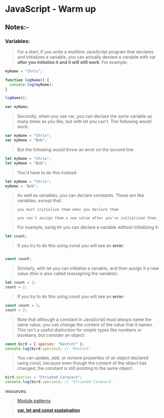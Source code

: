 # JavaScript - Warm up

## Notes:-

### Variables:

> For a start, if you write a multiline JavaScript program that declares and initializes a variable, you can actually declare a variable with var **after you initialize it and it will still work**. For example:

```js
myName = "Chris";

function logName() {
  console.log(myName);
}

logName();

var myName;
```

> Secondly, when you use var, you can declare the same variable as many times as you like, but with let you can't. The following would work:

```js
var myName = "Chris";
var myName = "Bob";
```

> But the following would throw an error on the second line:

```js
let myName = "Chris";
let myName = "Bob";
```

> You'd have to do this instead:

```js
let myName = "Chris";
myName = "Bob";
```

> As well as variables, you can declare constants. These are like variables, except that:

>     you must initialize them when you declare them

>     you can't assign them a new value after you've initialized them.

> For example, using let you can declare a variable without initializing it:

```js
let count;
```

> If you try to do this using const you will see an **error**:

```js

const count;
```

> Similarly, with let you can initialize a variable, and then assign it a new value (this is also called reassigning the variable):

```js
let count = 1;
count = 2;
```

> If you try to do this using const you will see an **error**:

```js
const count = 1;
count = 2;
```

> Note that although a constant in JavaScript must always name the same value, you can change the content of the value that it names. This isn't a useful distinction for simple types like numbers or booleans, but consider an object:

```js
const bird = { species: "Kestrel" };
console.log(bird.species); // "Kestrel"
```

> You can update, add, or remove properties of an object declared using const, because even though the content of the object has changed, the constant is still pointing to the same object:

```js
bird.species = "Striated Caracara";
console.log(bird.species); // "Striated Caracara"
```

resources:

> [Module patterns](http://darrenderidder.github.io/talks/ModulePatterns/#/6)

> [**var, let and const explaination**](https://www.youtube.com/watch?v=sjyJBL5fkp8)
